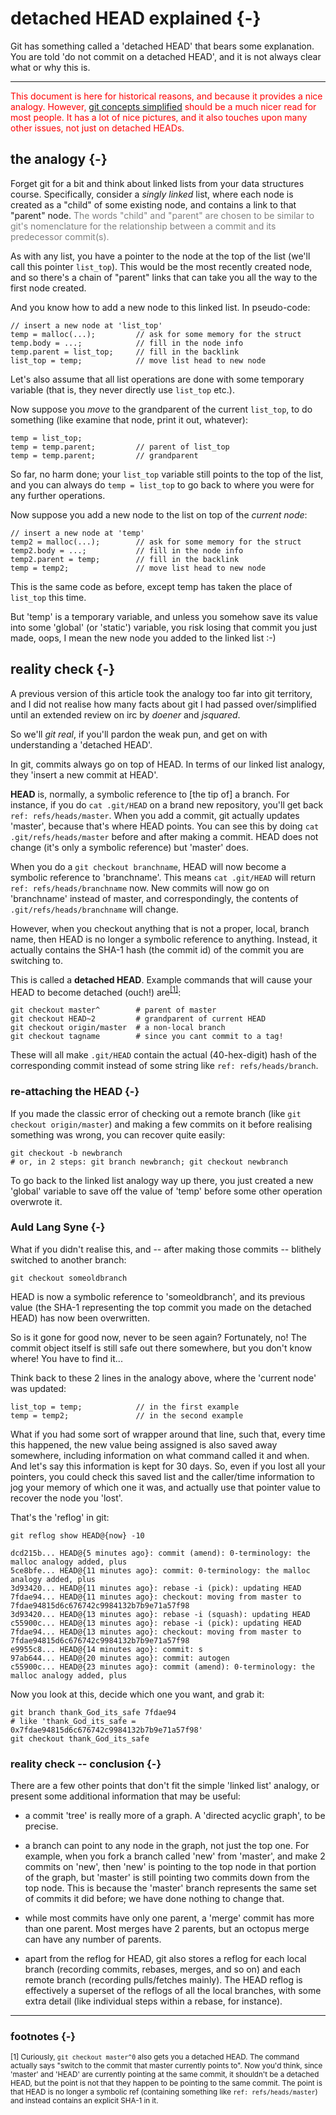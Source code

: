 # detached HEAD explained {-}

Git has something called a 'detached HEAD' that bears some explanation.  You
are told 'do not commit on a detached HEAD', and it is not always clear what
or why this is.

----

<font color="red">This document is here for historical reasons, and because it
provides a nice analogy.  However, [git concepts simplified](gcs.html) should
be a much nicer read for most people. It has a lot of nice pictures, and it
also touches upon many other issues, not just on detached HEADs.</font>

## the analogy {-}

Forget git for a bit and think about linked lists from your data structures
course.  Specifically, consider a *singly linked* list, where each node is
created as a "child" of some existing node, and contains a link to that
"parent" node.  <font color="gray">The words "child" and "parent" are chosen
to be similar to git's nomenclature for the relationship between a commit and
its predecessor commit(s).</font>

As with any list, you have a pointer to the node at the top of the list (we'll
call this pointer `list_top`).  This would be the most recently created node,
and so there's a chain of "parent" links that can take you all the way to the
first node created.

And you know how to add a new node to this linked list.  In pseudo-code:

    // insert a new node at 'list_top'
    temp = malloc(...);         // ask for some memory for the struct
    temp.body = ...;            // fill in the node info
    temp.parent = list_top;     // fill in the backlink
    list_top = temp;            // move list head to new node

Let's also assume that all list operations are done with some temporary
variable (that is, they never directly use `list_top` etc.).

Now suppose you *move* to the grandparent of the current `list_top`, to do
something (like examine that node, print it out, whatever):

    temp = list_top;
    temp = temp.parent;         // parent of list_top
    temp = temp.parent;         // grandparent

So far, no harm done; your `list_top` variable still points to the top of the
list, and you can always do `temp = list_top` to go back to where you were for
any further operations.

Now suppose you add a new node to the list on top of the *current node*:

    // insert a new node at 'temp'
    temp2 = malloc(...);        // ask for some memory for the struct
    temp2.body = ...;           // fill in the node info
    temp2.parent = temp;        // fill in the backlink
    temp = temp2;               // move list head to new node

This is the same code as before, except temp has taken the place of `list_top`
this time.

But 'temp' is a temporary variable, and unless you somehow save its value
into some 'global' (or 'static') variable, you risk losing that commit you
just made, oops, I mean the new node you added to the linked list :-)

## reality check {-}

A previous version of this article took the analogy too far into git
territory, and I did not realise how many facts about git I had passed
over/simplified until an extended review on irc by *doener* and *jsquared*.

So we'll *git real*, if you'll pardon the weak pun, and get on with
understanding a 'detached HEAD'.

In git, commits always go on top of HEAD.  In terms of our linked list
analogy, they 'insert a new commit at HEAD'.

**HEAD** is, normally, a symbolic reference to [the tip of] a branch.  For
instance, if you do `cat .git/HEAD` on a brand new repository, you'll get back
`ref: refs/heads/master`.  When you add a commit, git actually updates
'master', because that's where HEAD points.  You can see this by doing `cat
.git/refs/heads/master` before and after making a commit.  HEAD does not
change (it's only a symbolic reference) but 'master' does.

When you do a `git checkout branchname`, HEAD will now become a symbolic
reference to 'branchname'.  This means `cat .git/HEAD` will return `ref:
refs/heads/branchname` now.  New commits will now go on 'branchname' instead
of master, and correspondingly, the contents of `.git/refs/heads/branchname`
will change.

However, when you checkout anything that is not a proper, local, branch name,
then HEAD is no longer a symbolic reference to anything.  Instead, it actually
contains the SHA-1 hash (the commit id) of the commit you are switching to.

This is called a **detached HEAD**.  Example commands that will cause your
HEAD to become detached (ouch!) are<sup>[[1]](#fn)</sup>:

    git checkout master^        # parent of master
    git checkout HEAD~2         # grandparent of current HEAD
    git checkout origin/master  # a non-local branch
    git checkout tagname        # since you cant commit to a tag!

These will all make `.git/HEAD` contain the actual (40-hex-digit) hash of the
corresponding commit instead of some string like `ref: refs/heads/branch`.

### re-attaching the HEAD {-}

If you made the classic error of checking out a remote branch (like `git
checkout origin/master`) and making a few commits on it before realising
something was wrong, you can recover quite easily:

    git checkout -b newbranch
    # or, in 2 steps: git branch newbranch; git checkout newbranch

To go back to the linked list analogy way up there, you just created a new
'global' variable to save off the value of 'temp' before some other operation
overwrote it.

### Auld Lang Syne {-}

What if you didn't realise this, and -- after making those commits -- blithely
switched to another branch:

    git checkout someoldbranch

HEAD is now a symbolic reference to 'someoldbranch', and its previous value
(the SHA-1 representing the top commit you made on the detached HEAD) has now
been overwritten.

So is it gone for good now, never to be seen again?  Fortunately, no!  The
commit object itself is still safe out there somewhere, but you don't know
where!  You have to find it...

Think back to these 2 lines in the analogy above, where the 'current node' was
updated:

    list_top = temp;            // in the first example
    temp = temp2;               // in the second example

What if you had some sort of wrapper around that line, such that, every time
this happened, the new value being assigned is also saved away somewhere,
including information on what command called it and when.  And let's say this
information is kept for 30 days.  So, even if you lost all your pointers, you
could check this saved list and the caller/time information to jog your memory
of which one it was, and actually use that pointer value to recover the node
you 'lost'.

That's the 'reflog' in git:

    git reflog show HEAD@{now} -10

    dcd215b... HEAD@{5 minutes ago}: commit (amend): 0-terminology: the malloc analogy added, plus
    5ce8bfe... HEAD@{11 minutes ago}: commit: 0-terminology: the malloc analogy added, plus
    3d93420... HEAD@{11 minutes ago}: rebase -i (pick): updating HEAD
    7fdae94... HEAD@{11 minutes ago}: checkout: moving from master to 7fdae94815d6c676742c9984132b7b9e71a57f98
    3d93420... HEAD@{13 minutes ago}: rebase -i (squash): updating HEAD
    c55900c... HEAD@{13 minutes ago}: rebase -i (pick): updating HEAD
    7fdae94... HEAD@{13 minutes ago}: checkout: moving from master to 7fdae94815d6c676742c9984132b7b9e71a57f98
    e9955c8... HEAD@{14 minutes ago}: commit: s
    97ab644... HEAD@{20 minutes ago}: commit: autogen
    c55900c... HEAD@{23 minutes ago}: commit (amend): 0-terminology: the malloc analogy added, plus

Now you look at this, decide which one you want, and grab it:

    git branch thank_God_its_safe 7fdae94
    # like 'thank_God_its_safe = 0x7fdae94815d6c676742c9984132b7b9e71a57f98'
    git checkout thank_God_its_safe

### reality check -- conclusion {-}

There are a few other points that don't fit the simple 'linked list' analogy,
or present some additional information that may be useful:

  * a commit 'tree' is really more of a graph.  A 'directed acyclic graph', to
    be precise.

  * a branch can point to any node in the graph, not just the top one.  For
    example, when you fork a branch called 'new' from 'master', and make 2
    commits on 'new', then 'new' is pointing to the top node in that portion
    of the graph, but 'master' is still pointing two commits down from the top
    node.  This is because the 'master' branch represents the same set of
    commits it did before; we have done nothing to change that.

  * while most commits have only one parent, a 'merge' commit has more than
    one parent.  Most merges have 2 parents, but an octopus merge can have any
    number of parents.

  * apart from the reflog for HEAD, git also stores a reflog for each local
    branch (recording commits, rebases, merges, and so on) and each remote
    branch (recording pulls/fetches mainly).  The HEAD reflog is effectively a
    superset of the reflogs of all the local branches, with some extra detail
    (like individual steps within a rebase, for instance).

----

### footnotes {-}

<a name="fn"><sup>[1] Curiously, `git checkout master^0` also gets you a detached HEAD.  The
command actually says "switch to the commit that master currently points to".
Now you'd think, since 'master' and 'HEAD' are currently pointing at the same
commit, it shouldn't be a detached HEAD, but the point is not that they happen
to be pointing to the same commit.  The point is that HEAD is no longer a
symbolic ref (containing something like `ref: refs/heads/master`) and instead
contains an explicit SHA-1 in it.</sup>
